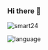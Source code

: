 ### Hi there 👋  

![smart24](https://github-readme-stats.vercel.app/api?username=smart24&show_icons=true&theme=light&count_private=true)  

![language](https://github-readme-stats.vercel.app/api/top-langs/?username=smart24&theme=light&layout=compact)  

<!--
**smart24/smart24** is a ✨ _special_ ✨ repository because its `README.md` (this file) appears on your GitHub profile.

Here are some ideas to get you started:

- 🔭 I’m currently working on ...
- 🌱 I’m currently learning ...
- 👯 I’m looking to collaborate on ...
- 🤔 I’m looking for help with ...
- 💬 Ask me about ...
- 📫 How to reach me: ...
- 😄 Pronouns: ...
- ⚡ Fun fact: ...
-->
